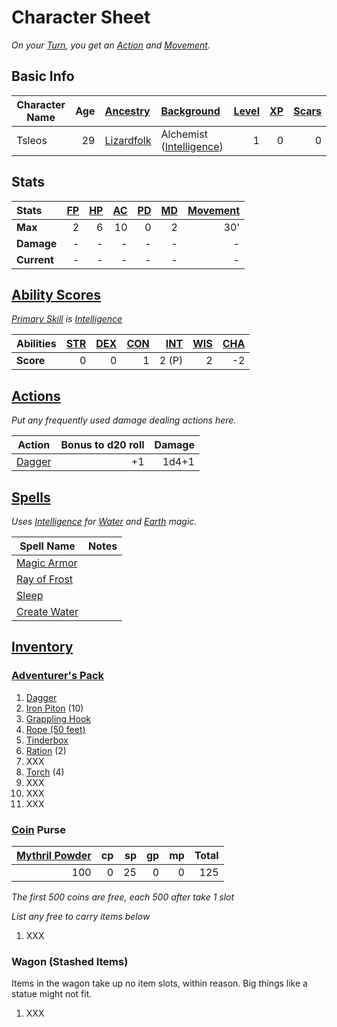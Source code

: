 # Character Sheet

*On your [Turn](../../Game%20Procedures/Core%20Procedures/Turn.md), you get an [Action](../../Game%20Procedures/Core%20Procedures/Action.md) and [Movement](../../Game%20Procedures/Combat/Movement.md).*

## Basic Info

| Character Name | Age | [Ancestry](../../Player%20Characters/Ancenstries/Ancestry.md)                                   | [Background](../../Player%20Characters/Backgrounds/Background.md)                            | [Level](../../Player%20Characters/Derived%20Statistics/Level.md) | [XP](../../Player%20Characters/Derived%20Statistics/Experience%20Points.md) | [Scars](../../Player%20Characters/Derived%20Statistics/Scars.md) |
| -------------- | --: | :---------------------------------------------------------------------------------------------------- | :------------------------------------------------------------------------------------------------- | ---------------------------------------------------------------------: | --------------------------------------------------------------------------------: | ---------------------------------------------------------------------: |
| Tsleos         |  29 | [Lizardfolk](../../Player%20Characters/Ancenstries/The%20People%20of%20Mithrinia/Lizardfolk.md) | Alchemist ([Intelligence](../../Player%20Characters/The%20Ability%20Scores/Intelligence.md)) |                                                                      1 |                                                                                 0 |                                                                      0 |

## Stats

| Stats       | [FP](../../Player%20Characters/Derived%20Statistics/Fatigue%20Points.md) | [HP](../../Player%20Characters/Derived%20Statistics/Health%20Points.md) | [AC](../../Player%20Characters/Derived%20Statistics/Armor%20Class.md) | [PD](../../Player%20Characters/Derived%20Statistics/Physical%20Defense.md) | [MD](../../Player%20Characters/Derived%20Statistics/Mental%20Defense.md) | [Movement](../../Game%20Procedures/Combat/Movement.md) |
| :---------- | -----------------------------------------------------------------------: | ----------------------------------------------------------------------: | --------------------------------------------------------------------: | -------------------------------------------------------------------------: | -----------------------------------------------------------------------: | -----------------------------------------------------: |
| **Max**     |                                                                        2 |                                                                       6 |                                                                    10 |                                                                          0 |                                                                        2 |                                                    30' |
| **Damage**  |                                                                        - |                                                                       - |                                                                     - |                                                                          - |                                                                        - |                                                      - |
| **Current** |                                                                        - |                                                                       - |                                                                     - |                                                                          - |                                                                        - |                                                      - |

## [Ability Scores](../../Player%20Characters/The%20Ability%20Scores/Ability%20Scores.md)

*[Primary Skill](../../Player%20Characters/Backgrounds/Primary%20Skill.md) is [Intelligence](../../Player%20Characters/The%20Ability%20Scores/Intelligence.md)*

| Abilities | [STR](../../Player%20Characters/The%20Ability%20Scores/Strength.md) | [DEX](../../Player%20Characters/The%20Ability%20Scores/Dexterity.md) | [CON](../../Player%20Characters/The%20Ability%20Scores/Constitution.md) | [INT](../../Player%20Characters/The%20Ability%20Scores/Intelligence.md) | [WIS](../../Player%20Characters/The%20Ability%20Scores/Wisdom.md)<br> | [CHA](../../Player%20Characters/The%20Ability%20Scores/Charisma.md)<br> |
| :-------- | ------------------------------------------------------------------: | -------------------------------------------------------------------: | ----------------------------------------------------------------------: | ----------------------------------------------------------------------: | --------------------------------------------------------------------: | ----------------------------------------------------------------------: |
| **Score** |                                                                   0 |                                                                    0 |                                                                       1 |                                                                   2 (P) |                                                                     2 |                                                                      -2 |

## [Actions](../../Game%20Procedures/Core%20Procedures/Action.md)

*Put any frequently used damage dealing actions here.*

| Action                                                                                 | Bonus to d20 roll | Damage |
| -------------------------------------------------------------------------------------- | ----------------: | -----: |
| [Dagger](../../Items%20and%20Gear/Weapons/Melee%20Weapons/Small%20Skilled%20Weapon.md) |                +1 |  1d4+1 |

## [Spells](../../Magic/Spells.md)

*Uses [Intelligence](../../Player%20Characters/The%20Ability%20Scores/Intelligence.md) for [Water](../../Magic/Spells/Spell%20Domains/Water.md) and [Earth](../../Magic/Spells/Spell%20Domains/Earth.md) magic.*

| Spell Name                                                                           | Notes |
| ------------------------------------------------------------------------------------ | ----- |
| [Magic Armor](../../Magic/Spells/Spells%20by%20Level/Level%201/Magic%20Armor.md)     |       |
| [Ray of Frost](../../Magic/Spells/Spells%20by%20Level/Level%201/Ray%20of%20Frost.md) |       |
| [Sleep](../../Magic/Spells/Spells%20by%20Level/Level%201/Sleep.md)                   |       |
| [Create Water](../../Magic/Spells/Spells%20by%20Level/Level%201/Create%20Water.md)   |       |

## [Inventory](../../Player%20Characters/Derived%20Statistics/Inventory.md)

### [Adventurer's Pack](../../Items%20and%20Gear/Gear/100%20Coins/Adventurer's%20Pack.md)

1. [Dagger](../../Items%20and%20Gear/Weapons/Melee%20Weapons/Small%20Skilled%20Weapon.md)
2. [Iron Piton](../../Items%20and%20Gear/Gear/10%20Coins/Iron%20Piton.md) (10)
3. [Grappling Hook](../../Items%20and%20Gear/Gear/25%20Coins/Grappling%20Hook.md)
4. [Rope (50 feet)](../../Items%20and%20Gear/Gear/50%20Coins/Rope%20(50%20feet).md)
5. [Tinderbox](../../Items%20and%20Gear/Gear/10%20Coins/Tinderbox.md)
6. [Ration](../../Items%20and%20Gear/Gear/1%20Coin/Ration.md) (2)
7. XXX
8. [Torch](../../Items%20and%20Gear/Gear/1%20Coin/Torch.md) (4)
9. XXX
10. XXX
11. XXX

### [Coin](../Economy/Coins.md) Purse

| [Mythril Powder](../../Magic/Spellcasting/Mythril.md) |  cp |  sp |  gp |  mp | Total |
| ----------------------------------------------------: | --: | --: | --: | --: | ----: |
|                                                   100 |   0 |  25 |   0 |   0 |   125 |

*The first 500 coins are free, each 500 after take 1 slot*

*List any free to carry items below*

1. XXX

### Wagon (Stashed Items)

Items in the wagon take up no item slots, within reason. Big things like a statue might not fit.

1. XXX
